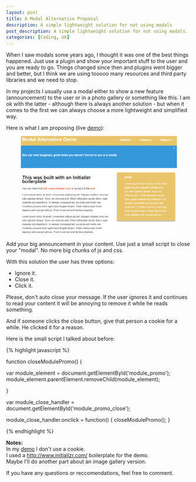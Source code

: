 ```yaml
---
layout: post
title: A Modal Alternative Proposal
description: A simple lightweight solution for not using modals
post_description: A simple lightweight solution for not using modals.
categories: [Coding, UX]
---
```


When I saw modals some years ago, I thought it was one of the best things happened. Just use a plugin and show your important stuff to the user and you are ready to go. Things changed since then and plugins went bigger and better, but I think we are using tooooo many resources and third party libraries and we need to stop.

In my projects I usually use a modal either to show a new feature (announcement) to the user or in a photo gallery or something like this. I am ok with the latter - although there is always another solution - but when it comes to the first we can always choose a more lightweight and simplified way.

Here is what I am proposing (live [demo](https://codegaze.github.io/demos/modal_alternative/)):

<figure>
  <a href="/public/example_big.png"><img src="/public/example_big.png" border="0"></a>
</figure>

Add your big announcement in your content. Use just a small script to close your "modal". No more big chunks of js and css.

With this solution the user has three options:

* Ignore it.
* Close it.
* Click it.

Please, don't auto close your message.
If the user ignores it and continues to read your content it will be annoying to remove it while he reads something.

And if someone clicks the close button, give that person a cookie for a while. He clicked it for a reason.

Here is the small script I talked about before:

{% highlight javascript %}

function closeModulePromo() {

  var module_element = document.getElementById('module_promo');
  module_element.parentElement.removeChild(module_element);

}

var module_close_handler = document.getElementById('module_promo_close');

module_close_handler.onclick = function() {
  closeModulePromo();
}

{% endhighlight %}


**Notes:**<br>
In my [demo](https://codegaze.github.io/demos/modal_alternative/) I don't use a cookie.<br>
I used a <a href="http://www.initializr.com/">http://www.initializr.com/</a> boilerplate for the demo.<br>
Maybe I'll do another part about an image gallery version.

If you have any questions or reccomendations, feel free to comment.
